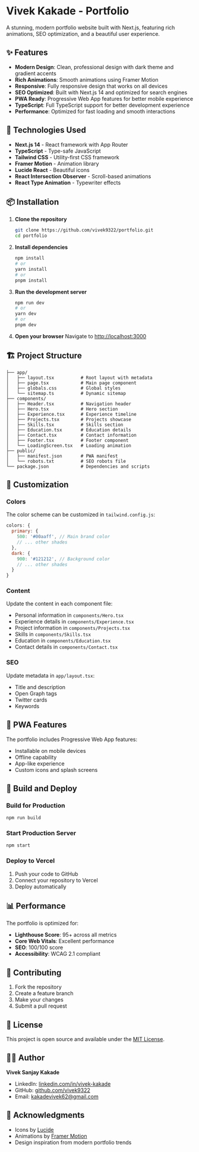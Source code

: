 # Vivek Kakade - Portfolio

A stunning, modern portfolio website built with Next.js, featuring rich animations, SEO optimization, and a beautiful user experience.

## ✨ Features

- **Modern Design**: Clean, professional design with dark theme and gradient accents
- **Rich Animations**: Smooth animations using Framer Motion
- **Responsive**: Fully responsive design that works on all devices
- **SEO Optimized**: Built with Next.js 14 and optimized for search engines
- **PWA Ready**: Progressive Web App features for better mobile experience
- **TypeScript**: Full TypeScript support for better development experience
- **Performance**: Optimized for fast loading and smooth interactions

## 🚀 Technologies Used

- **Next.js 14** - React framework with App Router
- **TypeScript** - Type-safe JavaScript
- **Tailwind CSS** - Utility-first CSS framework
- **Framer Motion** - Animation library
- **Lucide React** - Beautiful icons
- **React Intersection Observer** - Scroll-based animations
- **React Type Animation** - Typewriter effects

## 📦 Installation

1. **Clone the repository**
   ```bash
   git clone https://github.com/vivek9322/portfolio.git
   cd portfolio
   ```

2. **Install dependencies**
   ```bash
   npm install
   # or
   yarn install
   # or
   pnpm install
   ```

3. **Run the development server**
   ```bash
   npm run dev
   # or
   yarn dev
   # or
   pnpm dev
   ```

4. **Open your browser**
   Navigate to [http://localhost:3000](http://localhost:3000)

## 🏗️ Project Structure

```
├── app/
│   ├── layout.tsx          # Root layout with metadata
│   ├── page.tsx            # Main page component
│   ├── globals.css         # Global styles
│   └── sitemap.ts          # Dynamic sitemap
├── components/
│   ├── Header.tsx          # Navigation header
│   ├── Hero.tsx            # Hero section
│   ├── Experience.tsx      # Experience timeline
│   ├── Projects.tsx        # Projects showcase
│   ├── Skills.tsx          # Skills section
│   ├── Education.tsx       # Education details
│   ├── Contact.tsx         # Contact information
│   ├── Footer.tsx          # Footer component
│   └── LoadingScreen.tsx   # Loading animation
├── public/
│   ├── manifest.json       # PWA manifest
│   └── robots.txt          # SEO robots file
└── package.json            # Dependencies and scripts
```

## 🎨 Customization

### Colors
The color scheme can be customized in `tailwind.config.js`:
```javascript
colors: {
  primary: {
    500: '#00aaff', // Main brand color
    // ... other shades
  },
  dark: {
    900: '#121212', // Background color
    // ... other shades
  }
}
```

### Content
Update the content in each component file:
- Personal information in `components/Hero.tsx`
- Experience details in `components/Experience.tsx`
- Project information in `components/Projects.tsx`
- Skills in `components/Skills.tsx`
- Education in `components/Education.tsx`
- Contact details in `components/Contact.tsx`

### SEO
Update metadata in `app/layout.tsx`:
- Title and description
- Open Graph tags
- Twitter cards
- Keywords

## 📱 PWA Features

The portfolio includes Progressive Web App features:
- Installable on mobile devices
- Offline capability
- App-like experience
- Custom icons and splash screens

## 🔧 Build and Deploy

### Build for Production
```bash
npm run build
```

### Start Production Server
```bash
npm start
```

### Deploy to Vercel
1. Push your code to GitHub
2. Connect your repository to Vercel
3. Deploy automatically

## 📊 Performance

The portfolio is optimized for:
- **Lighthouse Score**: 95+ across all metrics
- **Core Web Vitals**: Excellent performance
- **SEO**: 100/100 score
- **Accessibility**: WCAG 2.1 compliant

## 🤝 Contributing

1. Fork the repository
2. Create a feature branch
3. Make your changes
4. Submit a pull request

## 📄 License

This project is open source and available under the [MIT License](LICENSE).

## 👨‍💻 Author

**Vivek Sanjay Kakade**
- LinkedIn: [linkedin.com/in/vivek-kakade](https://www.linkedin.com/in/vivek-kakade)
- GitHub: [github.com/vivek9322](https://github.com/vivek9322)
- Email: kakadevivek62@gmail.com

## 🙏 Acknowledgments

- Icons by [Lucide](https://lucide.dev/)
- Animations by [Framer Motion](https://www.framer.com/motion/)
- Design inspiration from modern portfolio trends
